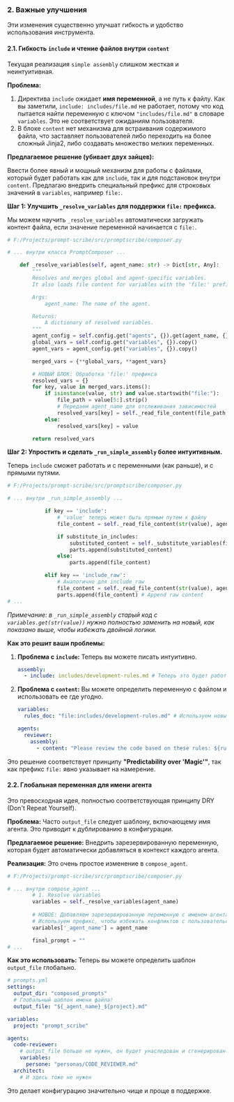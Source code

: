 ### 2. Важные улучшения

Эти изменения существенно улучшат гибкость и удобство использования инструмента.

#### 2.1. Гибкость `include` и чтение файлов внутри `content`

Текущая реализация `simple assembly` слишком жесткая и неинтуитивная.

**Проблема:**
1.  Директива `include` ожидает **имя переменной**, а не путь к файлу. Как вы заметили, `include: includes/file.md` не работает, потому что код пытается найти переменную с ключом `"includes/file.md"` в словаре `variables`. Это не соответствует ожиданиям пользователя.
2.  В блоке `content` нет механизма для встраивания содержимого файла, что заставляет пользователей либо переходить на более сложный Jinja2, либо создавать множество мелких переменных.

**Предлагаемое решение (убивает двух зайцев):**

Ввести более явный и мощный механизм для работы с файлами, который будет работать как для `include`, так и для подстановок внутри `content`. Предлагаю внедрить специальный префикс для строковых значений в `variables`, например `file:`.

**Шаг 1: Улучшить `_resolve_variables` для поддержки `file:` префикса.**

Мы можем научить `_resolve_variables` автоматически загружать контент файла, если значение переменной начинается с `file:`.

```python
# F:/Projects/prompt-scribe/src/promptscribe/composer.py

# ... внутри класса PromptComposer ...

    def _resolve_variables(self, agent_name: str) -> Dict[str, Any]:
        """
        Resolves and merges global and agent-specific variables.
        It also loads file content for variables with the 'file:' prefix.

        Args:
            agent_name: The name of the agent.

        Returns:
            A dictionary of resolved variables.
        """
        agent_config = self.config.get("agents", {}).get(agent_name, {})
        global_vars = self.config.get("variables", {}).copy()
        agent_vars = agent_config.get("variables", {}).copy()

        merged_vars = {**global_vars, **agent_vars}

        # НОВЫЙ БЛОК: Обработка 'file:' префикса
        resolved_vars = {}
        for key, value in merged_vars.items():
            if isinstance(value, str) and value.startswith("file:"):
                file_path = value[5:].strip()
                # Передаем agent_name для отслеживания зависимостей
                resolved_vars[key] = self._read_file_content(file_path, agent_name)
            else:
                resolved_vars[key] = value

        return resolved_vars
```

**Шаг 2: Упростить и сделать `_run_simple_assembly` более интуитивным.**

Теперь `include` сможет работать и с переменными (как раньше), и с прямыми путями.

```python
# F:/Projects/prompt-scribe/src/promptscribe/composer.py

# ... внутри _run_simple_assembly ...

            if key == 'include':
                # 'value' теперь может быть прямым путем к файлу
                file_content = self._read_file_content(str(value), agent_name)

                if substitute_in_includes:
                    substituted_content = self._substitute_variables(file_content, variables)
                    parts.append(substituted_content)
                else:
                    parts.append(file_content)

            elif key == 'include_raw':
                # Аналогично для include_raw
                file_content = self._read_file_content(str(value), agent_name)
                parts.append(file_content) # Append raw content
# ...
```
*Примечание: в `_run_simple_assembly` старый код с `variables.get(str(value))` нужно полностью заменить на новый, как показано выше, чтобы избежать двойной логики.*

**Как это решит ваши проблемы:**

1.  **Проблема с `include`:** Теперь вы можете писать интуитивно.
    ```yaml
    assembly:
      - include: includes/development-rules.md # Теперь это будет работать!
    ```

2.  **Проблема с `content`:** Вы можете определить переменную с файлом и использовать ее где угодно.
    ```yaml
    variables:
      rules_doc: "file:includes/development-rules.md" # Используем новый префикс

    agents:
      reviewer:
        assembly:
          - content: "Please review the code based on these rules: ${rules_doc}"
    ```

Это решение соответствует принципу **"Predictability over 'Magic'"**, так как префикс `file:` явно указывает на намерение.

#### 2.2. Глобальная переменная для имени агента

Это превосходная идея, полностью соответствующая принципу DRY (Don't Repeat Yourself).

**Проблема:**
Часто `output_file` следует шаблону, включающему имя агента. Это приводит к дублированию в конфигурации.

**Предлагаемое решение:**
Внедрить зарезервированную переменную, которая будет автоматически добавляться в контекст каждого агента.

**Реализация:**
Это очень простое изменение в `compose_agent`.

```python
# F:/Projects/prompt-scribe/src/promptscribe/composer.py

# ... внутри compose_agent ...
        # 1. Resolve variables
        variables = self._resolve_variables(agent_name)
        
        # НОВОЕ: Добавляем зарезервированную переменную с именем агента
        # Используем префикс, чтобы избежать конфликтов с пользовательскими переменными
        variables['_agent_name'] = agent_name

        final_prompt = ""
# ...
```

**Как это использовать:**
Теперь вы можете определить шаблон `output_file` глобально.

```yaml
# prompts.yml
settings:
  output_dir: "composed_prompts"
  # Глобальный шаблон имени файла!
  output_file: "${_agent_name}_${project}.md"

variables:
  project: "prompt_scribe"

agents:
  code-reviewer:
    # output_file больше не нужен, он будет унаследован и сгенерирован
    variables:
      persone: "personas/CODE_REVIEWER.md"
  architect:
    # И здесь тоже не нужен
```
Это делает конфигурацию значительно чище и проще в поддержке. 